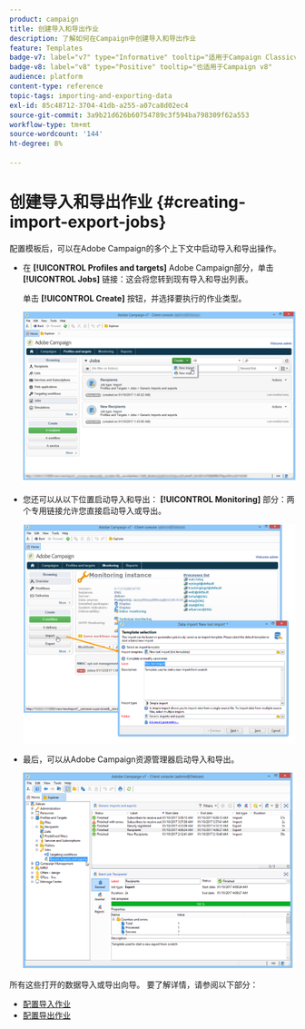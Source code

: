 ```yaml
---
product: campaign
title: 创建导入和导出作业
description: 了解如何在Campaign中创建导入和导出作业
feature: Templates
badge-v7: label="v7" type="Informative" tooltip="适用于Campaign Classicv7"
badge-v8: label="v8" type="Positive" tooltip="也适用于Campaign v8"
audience: platform
content-type: reference
topic-tags: importing-and-exporting-data
exl-id: 85c48712-3704-41db-a255-a07ca8d02ec4
source-git-commit: 3a9b21d626b60754789c3f594ba798309f62a553
workflow-type: tm+mt
source-wordcount: '144'
ht-degree: 8%

---
```


# 创建导入和导出作业 {#creating-import-export-jobs}



配置模板后，可以在Adobe Campaign的多个上下文中启动导入和导出操作。

* 在 **[!UICONTROL Profiles and targets]** Adobe Campaign部分，单击 **[!UICONTROL Jobs]** 链接：这会将您转到现有导入和导出列表。

  单击 **[!UICONTROL Create]** 按钮，并选择要执行的作业类型。

  ![](assets/s_ncs_user_import_from_home.png)

* 您还可以从以下位置启动导入和导出： **[!UICONTROL Monitoring]** 部分：两个专用链接允许您直接启动导入或导出。

  ![](assets/s_ncs_user_import_from_production.png)

* 最后，可以从Adobe Campaign资源管理器启动导入和导出。

  ![](assets/s_ncs_user_export_wizard_launch_from_menu.png)


所有这些打开的数据导入或导出向导。 要了解详情，请参阅以下部分：

* [配置导入作业](../../platform/using/executing-import-jobs.md)
* [配置导出作业](../../platform/using/executing-export-jobs.md)
